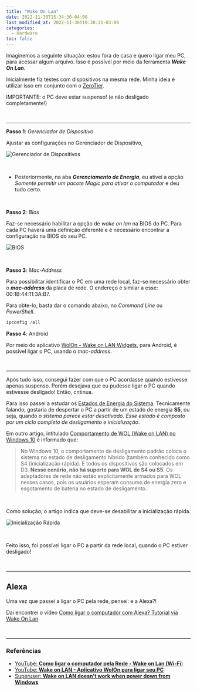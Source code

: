 ```yaml
---
title: "Wake On Lan"
date: 2022-11-30T15:34:30-04:00
last_modified_at: 2022-11-30T19:30:21-03:00
categories:
  - Hardware
toc: false
---
```


Imaginemos a seguinte situação: estou fora de casa e quero ligar meu PC, para acessar algum arquivo. Isso é possível por meio da ferramenta **_Wake On Lan_**.

Inicialmente fiz testes com dispositivos na mesma rede. Minha ideia é utilizar isso em conjunto com o [ZeroTier](https://www.zerotier.com).

IMPORTANTE: o PC deve estar suspenso! (e não desligado completamente!)

<br>

---

**Passo 1**: _Gerenciador de Dispositivo_

Ajustar as configurações no Gerenciador de Dispositivo,

![Gerenciador de Dispositivos](https://i.imgur.com/KONkFMY.png)

<br>

- Posteriormente, na aba **_Gerenciamento de Energia_**, eu ativei a opção _Somente permitir um pacote Magic para ativar o computador_ e deu tudo certo.

<br>

**Passo 2**: _Bios_

Faz-se necessário habilitar a opção de _wake on lan_ na BIOS do PC. Para cada PC haverá uma definição diferente e é necessário encontrar a configuração na BIOS do seu PC.

![BIOS](https://i.imgur.com/iKevIa7.jpg)

<br>

**Passo 3**: _Mac-Address_

Para possibilitar identificar o PC em uma rede local, faz-se necessário obter o **_mac-address_** da placa de rede. O endereço é similar a esse: 00:1B:44:11:3A:B7.

Para obte-lo, basta dar o comando abaixo, no _Command Line_ ou _PowerShell_.

```powershell
ipconfig /all
```

**Passo 4**: Android

Por meio do aplicativo [WolOn - Wake on LAN Widgets](https://play.google.com/store/apps/details?id=com.bitklog.wolon), para Android, é possível ligar o PC, usando o _mac-address_.

<br>

---

Após tudo isso, consegui fazer com que o PC acordasse quando estivesse apenas suspenso. Porém desejava que eu pudesse ligar o PC quando estivesse desligado! Então, cntinua.

Para isso passei a estudar os [Estados de Energia do Sistema](https://learn.microsoft.com/pt-br/windows/win32/power/system-power-states). Tecnicamente falando, gostaria de despertar o PC a partir de um estado de energia **S5**, ou seja, quando _o sistema parece estar desativado. Esse estado é composto por um ciclo completo de desligamento e inicialização_.

Em outro artigo, intitulado [Comportamento de WOL (Wake on LAN) no Windows 10](https://learn.microsoft.com/pt-br/troubleshoot/windows-client/deployment/wake-on-lan-feature?source=docs) é informado que:

> No Windows 10, o comportamento de desligamento padrão coloca o sistema no estado de desligamento híbrido (também conhecido como S4 (inicialização rápida). E todos os dispositivos são colocados em D3. **Nesse cenário, não há suporte para WOL de S4 ou S5**. Os adaptadores de rede não estão explicitamente armados para WOL nesses casos, pois os usuários esperam consumo de energia zero e esgotamento de bateria no estado de desligamento.

<br>

Como solução, o artigo indica que deve-se desabilitar a inicialização rápida.

![Inicialização Rápida](https://i.imgur.com/a3fGNnv.png)

<br>

Feito isso, foi possível ligar o PC a partir da rede local, quando o PC estiver desligado!

<br>

---

## Alexa

Uma vez que passei a ligar o PC pela rede, pensei: e a Alexa?!

Dai encontrei o vídeo [Como ligar o computador com Alexa? Tutorial via Wake On Lan](https://www.youtube.com/watch?v=y_RQeXPOw4Q)

<br>

---

### Referências

- [YouTube: **Como ligar o computador pela Rede - Wake on Lan (Wi-Fi**)](https://www.youtube.com/watch?v=l3zuzuGQr44)
- [YouTube: **Wake on LAN - Aplicativo WolOn para ligar seu PC**](https://www.youtube.com/watch?v=7xaCwYNnrkU)
- [Superuser: **Wake on LAN doesn't work when power down from Windows**](https://superuser.com/questions/1513614/wake-on-lan-doesnt-work-when-power-down-from-windows)
